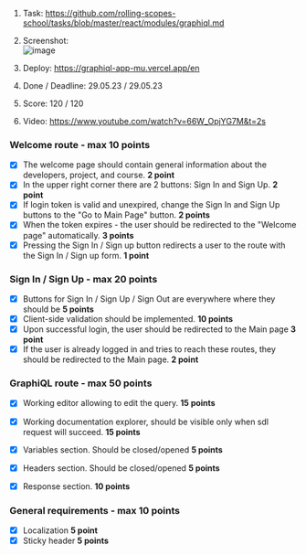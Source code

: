 1. Task: https://github.com/rolling-scopes-school/tasks/blob/master/react/modules/graphiql.md
2.  Screenshot:  
![image](https://github.com/neemkashu/graphiql-app/assets/111371378/131805d8-1bc0-4c34-b43d-f41f44774c76)

3. Deploy: https://graphiql-app-mu.vercel.app/en
4. Done / Deadline: 29.05.23 / 29.05.23
5. Score: 120 / 120
6. Video: https://www.youtube.com/watch?v=66W_OpjYG7M&t=2s

### Welcome route - max 10 points

- [x] The welcome page should contain general information about the developers, project, and course. **2 point**
- [x] In the upper right corner there are 2 buttons: Sign In and Sign Up. **2 point**
- [x] If login token is valid and unexpired, change the Sign In and Sign Up buttons to the "Go to Main Page" button. **2 points**
- [x] When the token expires - the user should be redirected to the "Welcome page" automatically. **3 points**
- [x] Pressing the Sign In / Sign up button redirects a user to the route with the Sign In / Sign up form. **1 point**

### Sign In / Sign Up  - max 20 points

- [x] Buttons for Sign In / Sign Up / Sign Out are everywhere where they should be **5 points**
- [x] Client-side validation should be implemented. **10 points**
- [x] Upon successful login, the user should be redirected to the Main page **3 point**
- [x] If the user is already logged in and tries to reach these routes, they should be redirected to the Main page. **2 point**

### GraphiQL route - max 50 points
- [x] Working editor allowing to edit the query. **15 points**
- [x] Working documentation explorer, should be visible only when sdl request will succeed. **15 points**
- [x] Variables section. Should be closed/opened **5 points**
- [x] Headers section. Should be closed/opened **5 points**
- [x] Response section. **10 points**


### General requirements - max 10 points

- [x] Localization **5 point**
- [x] Sticky header **5 points**
